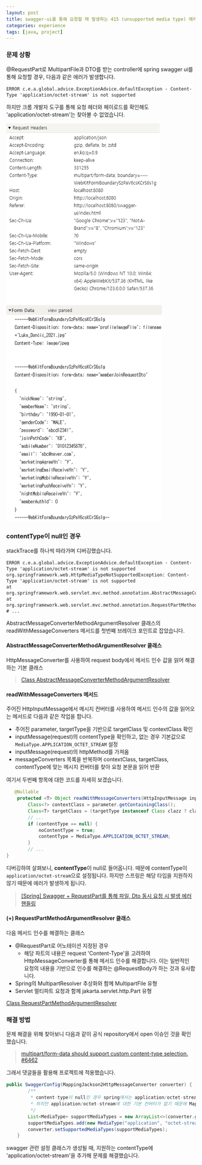 ```yaml
---
layout: post
title: swagger-ui를 통해 요청할 때 발생하는 415 (unsupported media type) 에러 해결
categories: experience
tags: [java, project]
---
```


### 문제 상황

@RequestPart로 MultipartFile과 DTO를 받는 controller에 spring swagger ui를 통해 요청할 경우, 다음과 같은 에러가 발생합니다.

```shell
ERROR c.e.a.global.advice.ExceptionAdvice.defaultException - Content-Type 'application/octet-stream' is not supported
```

하지만 크롬 개발자 도구를 통해 요청 헤더와 페이로드를 확인해도 'application/octet-stream'는 찾아볼 수 없었습니다.

![](/image/swagger-ui-request-headers.png)
![](/image/swagger-ui-form-data.png)

### contentType이 null인 경우 

stackTrace를 하나씩 따라가며 디버깅했습니다.

```shell
ERROR c.e.a.global.advice.ExceptionAdvice.defaultException - Content-Type 'application/octet-stream' is not supported
org.springframework.web.HttpMediaTypeNotSupportedException: Content-Type 'application/octet-stream' is not supported 
at org.springframework.web.servlet.mvc.method.annotation.AbstractMessageConverterMethodArgumentResolver.readWithMessageConverters(AbstractMessageConverterMethodArgumentResolver.java:213)
at org.springframework.web.servlet.mvc.method.annotation.RequestPartMethodArgumentResolver.resolveArgument(RequestPartMethodArgumentResolver.java:141)
# ...
```

AbstractMessageConverterMethodArgumentResolver 클래스의 readWithMessageConverters 메서드를 첫번째 브레이크 포인트로 잡았습니다.

#### AbstractMessageConverterMethodArgumentResolver 클래스

HttpMessageConverter를 사용하여 request body에서 메서드 인수 값을 읽어 해결하는 기본 클래스

> [Class AbstractMessageConverterMethodArgumentResolver](https://docs.spring.io/spring-framework/docs/current/javadoc-api/org/springframework/web/servlet/mvc/method/annotation/AbstractMessageConverterMethodArgumentResolver.html)

#### readWithMessageConverters 메서드 

주어진 HttpInputMessage에서 메시지 컨버터를 사용하여 메서드 인수의 값을 읽어오는 메서드로 다음과 같은 작업을 합니다.

- 주어진 parameter, targetType을 기반으로 targetClass 및 contextClass 확인
- inputMessage(request)의 contentType을 확인하고, 없는 경우 기본값으로 `MediaType.APPLICATION_OCTET_STREAM` 설정
- inputMessage(request)의 httpMethod를 가져옴
- messageConverters 목록을 반복하며 contextClass, targetClass, contentType에 맞는 메시지 컨버터를 찾아 요청 본문을 읽어 반환

여기서 두번째 항목에 대한 코드를 자세히 보겠습니다.

```java
   @Nullable
    protected <T> Object readWithMessageConverters(HttpInputMessage inputMessage, MethodParameter parameter, Type targetType) throws IOException, HttpMediaTypeNotSupportedException, HttpMessageNotReadableException {
        Class<?> contextClass = parameter.getContainingClass();
        Class<T> targetClass = (targetType instanceof Class clazz ? clazz : null);
        // ...
        if (contentType == null) {
            noContentType = true;
            contentType = MediaType.APPLICATION_OCTET_STREAM;
        }
        // ...
}
```

디버깅하여 살펴보니, **contentType**이 null로 들어옵니다. 때문에 contentType이 `application/octet-stream`으로 설정됩니다. 하지만 스프링은 해당 타입을 지원하지 않기 때문에 에러가 발생하게 됩니다.

> [[Spring] Swagger + RequestPart를 통해 파일, Dto 동시 요청 시 발생 에러 핸들링](https://one-armed-boy.tistory.com/entry/Swagger-RequestPart%EB%A5%BC-%ED%86%B5%ED%95%B4-%ED%8C%8C%EC%9D%BC-Dto-%EB%8F%99%EC%8B%9C-%EC%9A%94%EC%B2%AD-%EC%8B%9C-%EB%B0%9C%EC%83%9D-%EC%97%90%EB%9F%AC)

#### (+) RequestPartMethodArgumentResolver 클래스

다음 메서드 인수를 해결하는 클래스
  - @RequestPart로 어노테이션 지정된 경우
    - 해당 파트의 내용은 request 'Content-Type'을 고려하여 HttpMessageConverter를 통해 메서드 인수를 해결합니다. 이는 일반적인 요청의 내용을 기반으로 인수를 해결하는 @RequestBody가 하는 것과 유사합니다.
  - Spring의 MultipartResolver 추상화와 함께 MultipartFile 유형
  - Servlet 멀티파트 요청과 함께 jakarta.servlet.http.Part 유형

[
Class RequestPartMethodArgumentResolver](https://docs.spring.io/spring-framework/docs/current/javadoc-api/org/springframework/web/servlet/mvc/method/annotation/RequestPartMethodArgumentResolver.html)

### 해결 방법 

문제 해결을 위해 찾아보니 다음과 같이 공식 repository에서 open 이슈인 것을 확인했습니다.

> [multipart/form-data should support custom content-type selection. #6462
](https://github.com/swagger-api/swagger-ui/issues/6462)


그래서 댓글들을 활용해 프로젝트에 적용했습니다.

```java
public SwaggerConfig(MappingJackson2HttpMessageConverter converter) {
        /**
         * content-type이 null인 경우 spring에서는 application/octet-stream으로 인식하여 처리하게 됨
         * 하지만 application/octet-stream에 대한 기본 컨버터가 없기 때문에 MappingJackson2HttpMessageConverter에 application/octet-stream을 추가 함
         */
        List<MediaType> supportMediaTypes = new ArrayList<>(converter.getSupportedMediaTypes());
        supportMediaTypes.add(new MediaType("application", "octet-stream"));
        converter.setSupportedMediaTypes(supportMediaTypes);
    }
```

swagger 관련 설정 클래스가 생성될 때, 지원하는 contentType에 'application/octet-stream'을 추가해 문제를 해결했습니다.
